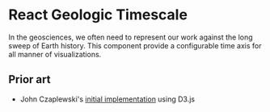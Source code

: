 # React Geologic Timescale

In the geosciences, we often need to represent our work against the long sweep
of Earth history. This component provide a configurable time axis for all manner
of visualizations.

## Prior art

- John Czaplewski's
  [initial implementation](http://bl.ocks.org/jczaplew/7546689) using D3.js

